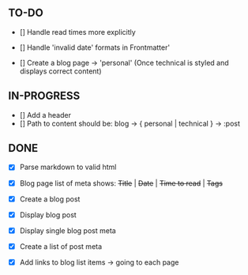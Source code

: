 ## TO-DO

- [] Handle read times more explicitly

- [] Handle 'invalid date' formats in Frontmatter'

- [] Create a blog page -> 'personal' (Once technical is styled and displays correct content)

## IN-PROGRESS

- [] Add a header
- [] Path to content should be: blog -> { personal | technical } -> :post

## DONE

- [x] Parse markdown to valid html

- [x] Blog page list of meta shows: ~~Title~~ | ~~Date~~ | ~~Time to read~~ | ~~Tags~~

- [x] Create a blog post

- [x] Display blog post

- [x] Display single blog post meta

- [x] Create a list of post meta

- [x] Add links to blog list items -> going to each page
